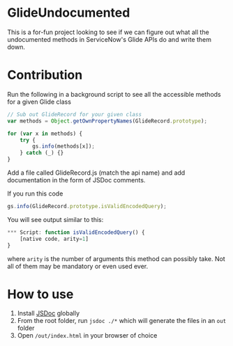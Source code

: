 # GlideUndocumented

This is a for-fun project looking to see if we can figure out what all the undocumented methods in ServiceNow's Glide APIs do and write them down.

# Contribution

Run the following in a background script to see all the accessible methods for a given Glide class

```js
// Sub out GlideRecord for your given class
var methods = Object.getOwnPropertyNames(GlideRecord.prototype);

for (var x in methods) {
	try {
		gs.info(methods[x]);
	} catch (_) {}
}
```

Add a file called GlideRecord.js (match the api name) and add documentation in the form of JSDoc comments.

If you run this code

```js
gs.info(GlideRecord.prototype.isValidEncodedQuery);
```

You will see output similar to this:

```js
*** Script: function isValidEncodedQuery() {
	[native code, arity=1]
}
```

where `arity` is the number of arguments this method can possibly take. Not all of them may be mandatory or even used ever.

# How to use

1. Install [JSDoc](https://github.com/jsdoc/jsdoc) globally
2. From the root folder, run `jsdoc ./*` which will generate the files in an `out` folder
3. Open `/out/index.html` in your browser of choice
